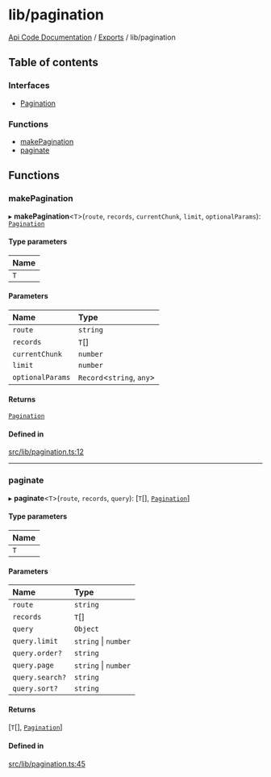 # lib/pagination
 
[Api Code Documentation](../README.md) / [Exports](../modules.md) / lib/pagination

## Table of contents

### Interfaces

- [Pagination](../interfaces/lib_pagination.Pagination.md)

### Functions

- [makePagination](lib_pagination.md#makepagination)
- [paginate](lib_pagination.md#paginate)

## Functions

### makePagination

▸ **makePagination**\<`T`\>(`route`, `records`, `currentChunk`, `limit`, `optionalParams`): [`Pagination`](../interfaces/lib_pagination.Pagination.md)

#### Type parameters

| Name |
| :------ |
| `T` |

#### Parameters

| Name | Type |
| :------ | :------ |
| `route` | `string` |
| `records` | `T`[] |
| `currentChunk` | `number` |
| `limit` | `number` |
| `optionalParams` | `Record`\<`string`, `any`\> |

#### Returns

[`Pagination`](../interfaces/lib_pagination.Pagination.md)

#### Defined in

[src/lib/pagination.ts:12](https://github.com/openkfw/TruBudget/blob/648f2bb/api/src/lib/pagination.ts#L12)

___

### paginate

▸ **paginate**\<`T`\>(`route`, `records`, `query`): [`T`[], [`Pagination`](../interfaces/lib_pagination.Pagination.md)]

#### Type parameters

| Name |
| :------ |
| `T` |

#### Parameters

| Name | Type |
| :------ | :------ |
| `route` | `string` |
| `records` | `T`[] |
| `query` | `Object` |
| `query.limit` | `string` \| `number` |
| `query.order?` | `string` |
| `query.page` | `string` \| `number` |
| `query.search?` | `string` |
| `query.sort?` | `string` |

#### Returns

[`T`[], [`Pagination`](../interfaces/lib_pagination.Pagination.md)]

#### Defined in

[src/lib/pagination.ts:45](https://github.com/openkfw/TruBudget/blob/648f2bb/api/src/lib/pagination.ts#L45)

